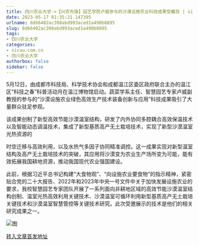 ```yaml
---
title: 四川农业大学->【兴农先锋】园艺学院卢威参与的沙漠设施农业科技成果受瞩目 | sicau.com.cn
date: 2023-05-17 01:35:21.147395
urlname: 8d66402ac398abd993aced1a490b8895
slug: 8d66402ac398abd993aced1a490b8895
tags: 
- 四川农业大学
categories:
- sicau.com.cn
- 四川农业大学
authorbox: false
sidebar: false
---
```

5月12日，由成都市科技局、科学技术协会和成都温江区委区政府联合主办的温江区“科技之春”科普活动月在温江博物馆启动。蔬菜学系主任、智慧园艺专家卢威副教授的参与的“沙漠设施农业绿色高效生产技术装备创新与应用”科技成果吸引了大量群众驻足参观。  

该成果创制了新型高效节能沙漠温室结构，研发了内外协同多腔耦合高效保温技术以及智能动态调温技术，集成了新型基质高产无土栽培技术，实现了新型沙漠温室光热资源的
<!--more-->
时空迁移与高效利用，以及水热气多因子协同精准调控。这一成果实现对新型温室结构及高产无土栽培技术的突破，其应用将沙漠变为农业生产场所变为可能，能有效拓展我国耕地资源，推动我国现代农业强国建设。

此前，根据习近平总书记构建“大食物观”、“向设施农业要食物”的指示精神，紧密贴合党的二十大报告、2022年和2023年中央一号文件中关于加快发展设施农业的要求，我校智慧园艺专家团队开展了一系列面向非耕地区域的高效节能沙漠温室结构创制、温室光热高效利用关键技术、沙漠温室可循环利用新型基质高产无土栽培关键技术和沙漠温室智慧管控等关键技术研究。此次受邀展示的技术是他们的相关研究成果之一。

![图](https://news.sicau.edu.cn/__local/D/E9/91/AD63F3085AF5B87408671FA80E7_2A4BD8E7_361D8.jpg)

[转入文章首发地址](https://news.sicau.edu.cn/info/1078/72226.htm)